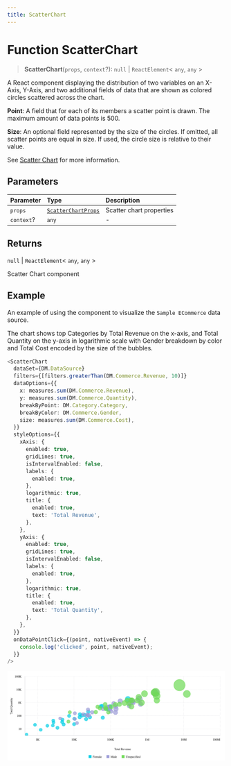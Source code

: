 ```yaml
---
title: ScatterChart
---
```


# Function ScatterChart

> **ScatterChart**(`props`, `context`?): `null` \| `ReactElement`\< `any`, `any` \>

A React component displaying the distribution of two variables on an X-Axis, Y-Axis,
and two additional fields of data that are shown as colored circles scattered across the chart.

**Point**: A field that for each of its members a scatter point is drawn. The maximum amount of data points is 500.

**Size**: An optional field represented by the size of the circles.
If omitted, all scatter points are equal in size. If used, the circle size is relative to their value.

See [Scatter Chart](https://docs.sisense.com/main/SisenseLinux/scatter-chart.htm) for more information.

## Parameters

| Parameter | Type | Description |
| :------ | :------ | :------ |
| `props` | [`ScatterChartProps`](../interfaces/interface.ScatterChartProps.md) | Scatter chart properties |
| `context`? | `any` | - |

## Returns

`null` \| `ReactElement`\< `any`, `any` \>

Scatter Chart component

## Example

An example of using the component to visualize the `Sample ECommerce` data source.

The chart shows top Categories by Total Revenue on the x-axis, and Total Quantity on the y-axis in logarithmic scale
with Gender breakdown by color and Total Cost encoded by the size of the bubbles.
```ts
<ScatterChart
  dataSet={DM.DataSource}
  filters={[filters.greaterThan(DM.Commerce.Revenue, 10)]}
  dataOptions={{
    x: measures.sum(DM.Commerce.Revenue),
    y: measures.sum(DM.Commerce.Quantity),
    breakByPoint: DM.Category.Category,
    breakByColor: DM.Commerce.Gender,
    size: measures.sum(DM.Commerce.Cost),
  }}
  styleOptions={{
    xAxis: {
      enabled: true,
      gridLines: true,
      isIntervalEnabled: false,
      labels: {
        enabled: true,
      },
      logarithmic: true,
      title: {
        enabled: true,
        text: 'Total Revenue',
      },
    },
    yAxis: {
      enabled: true,
      gridLines: true,
      isIntervalEnabled: false,
      labels: {
        enabled: true,
      },
      logarithmic: true,
      title: {
        enabled: true,
        text: 'Total Quantity',
      },
    },
  }}
  onDataPointClick={(point, nativeEvent) => {
    console.log('clicked', point, nativeEvent);
  }}
/>
```

<img src="../../../img/scatter-chart-example-1.png" width="800px" />
